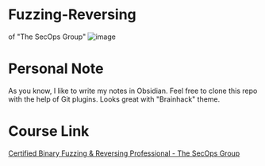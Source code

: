 # Fuzzing-Reversing
of "The SecOps Group"
![image](https://github.com/user-attachments/assets/40cc6abb-cef5-485a-98c9-e40d28aa15d4)


# Personal Note
As you know, I like to write my notes in Obsidian. Feel free to clone this repo with the help of Git plugins. Looks great with "Brainhack" theme.

# Course Link
[Certified Binary Fuzzing & Reversing Professional - The SecOps Group](https://pentestingexams.com/product/certified-binary-fuzzing-reversing-professional/)

